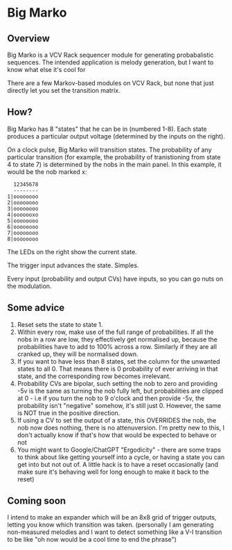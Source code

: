 # Big Marko
## Overview
Big Marko is a VCV Rack sequencer module for generating probabalistic sequences.  The intended application is melody generation, but I want to know what else it's cool for

There are a few Markov-based modules on VCV Rack, but none that just directly let you set the transition matrix. 

## How?

Big Marko has 8 "states" that he can be in (numbered 1-8).  Each state produces a particular output voltage (determined by the inputs on the right).

On a clock pulse, Big Marko will transition states.  The probability of any particular transition (for example, the probability of tranistioning from state 4 to state 7) is determined by the nobs in the main panel.  In this example, it would be the nob marked x:

```
  12345678
  --------
1|oooooooo
2|oooooooo
3|oooooooo
4|ooooooxo
5|oooooooo
6|oooooooo
7|oooooooo
8|oooooooo
```

The LEDs on the right show the current state.

The trigger input advances the state.  Simples.

Every input (probability and output CVs) have inputs, so you can go nuts on the modulation. 

## Some advice
1. Reset sets the state to state 1. 
2. Within every row, make use of the full range of probabilities.  If all the nobs in a row are low, they effectively get normalised up, because the probabilities have to add to 100% across a row.  Similarly if they are all cranked up, they will be normalised down.
3. If you want to have less than 8 states, set the column for the unwanted states to all 0.  That means there is 0 probability of ever arriving in that state, and the corresponding row becomes irrelevant.
4. Probability CVs are bipolar, such setting the nob to zero and providing -5v is the same as turning the nob fully left, but probabilities are clipped at 0 - i.e if you turn the nob to 9 o'clock and then provide -5v, the probability isn't "negative" somehow, it's still just 0. However, the same is NOT true in the positive direction.
5. If using a CV to set the output of a state, this OVERRIDES the nob, the nob now does nothing, there is no attenuversion.  I'm pretty new to this, I don't actually know if that's how that would be expected to behave or not
6. You might want to Google/ChatGPT "Ergodicity" - there are some traps to think about like getting yourself into a cycle, or having a state you can get into but not out of.  A little hack is to have a reset occasionally (and make sure it's behaving well for long enough to make it back to the reset)

## Coming soon

I intend to make an expander which will be an 8x8 grid of trigger outputs, letting you know which transition was taken. (personally I am generating non-measured melodies and I want to detect something like a V-I transition to be like "oh now would be a cool time to end the phrase")
